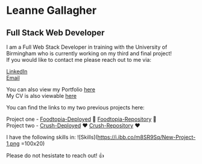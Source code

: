 # Leanne Gallagher 
## Full Stack Web Developer

I am a Full Web Stack Developer in training with the University of Birmingham who is currently working on my third and final project!  
If you would like to contact me please reach out to me via: </br> 

[LinkedIn](https://www.linkedin.com/in/leanne-gallagher/) </br>
[Email](mailto:leanne_gallag@live.co.uk)</br>

You can also view my Portfolio [here](https://lenny-g.github.io/portfolio/)  </br>
My CV is also viewable [here](https://docs.google.com/document/d/171ySapWjK-K2E5yxK5WBPI8OMXYGrk8f2Z2Ia6RlR-U/edit?usp=sharing)


You can find the links to my two previous projects here: </br>

Project one - [Foodtopia-Deployed](https://lenny-g.github.io/foodtopia/) 🍔 [Foodtopia-Repository](https://github.com/lenny-g/foodtopia/) 🍔 </br>
Project two - [Crush-Deployed](https://crush-app-2022.herokuapp.com/) ❤️ [Crush-Repository](https://github.com/lenny-g/dating-app/)  ❤️ <br>

I have the following skills in: 
![Skills](https://i.ibb.co/m8SR9Sq/New-Project-1.png =100x20) 

Please do not hesistate to reach out! 👍
